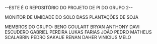 --ESTE É O REPOSITÓRIO DO PROJETO DE PI DO GRUPO 2--

MONITOR DE UMIDADE DO SOLO DASS PLANTAÇÕES DE SOJA

MEMBROS DO GRUPO:
BENO GOULART
BRYAN ANTHONY
DAVI ESCUDERO
GABRIEL PEREIRA
LUKAS FARIAS
JOÃO PEDRO
MATHEUS SCALABRIN
PEDRO SAKAUE
RENAN DAHER
VINICIUS MELO